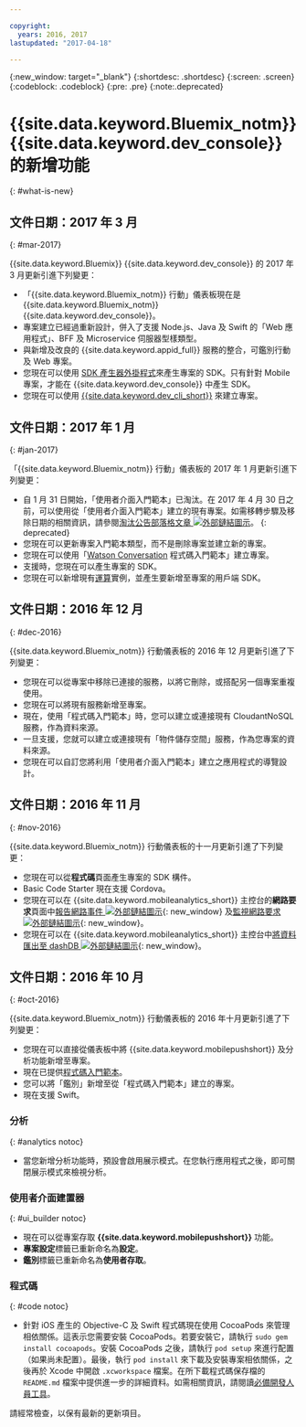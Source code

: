 ```yaml
---

copyright:
  years: 2016, 2017
lastupdated: "2017-04-18"

---
```

{:new_window: target="_blank"}
{:shortdesc: .shortdesc}
{:screen: .screen}
{:codeblock: .codeblock}
{:pre: .pre}
{:note:.deprecated}

# {{site.data.keyword.Bluemix_notm}} {{site.data.keyword.dev_console}} 的新增功能
{: #what-is-new}


## 文件日期：2017 年 3 月
{: #mar-2017}

{{site.data.keyword.Bluemix}} {{site.data.keyword.dev_console}} 的 2017 年 3 月更新引進下列變更：

   * 「{{site.data.keyword.Bluemix_notm}} 行動」儀表板現在是 {{site.data.keyword.Bluemix_notm}} {{site.data.keyword.dev_console}}。
   * 專案建立已經過重新設計，併入了支援 Node.js、Java 及 Swift 的「Web 應用程式」、BFF 及 Microservice 伺服器型樣類型。
   * 與新增及改良的 {{site.data.keyword.appid_full}} 服務的整合，可鑑別行動及 Web 專案。
   * 您現在可以使用 [SDK 產生器外掛程式](sdk_cli.html)來產生專案的 SDK。只有針對 Mobile 專案，才能在 {{site.data.keyword.dev_console}} 中產生 SDK。
   * 您現在可以使用 [{{site.data.keyword.dev_cli_short}}](dev_cli.html) 來建立專案。


## 文件日期：2017 年 1 月
{: #jan-2017}

「{{site.data.keyword.Bluemix_notm}} 行動」儀表板的 2017 年 1 月更新引進下列變更：

   * 自 1 月 31 日開始，「使用者介面入門範本」已淘汰。在 2017 年 4 月 30 日之前，可以使用從「使用者介面入門範本」建立的現有專案。如需移轉步驟及移除日期的相關資訊，請參閱[淘汰公告部落格文章 ![外部鏈結圖示](../icons/launch-glyph.svg "外部鏈結圖示")](https://www.ibm.com/blogs/bluemix/2017/01/bluemix-mobile-dashboard-update/)。
{: deprecated}
   * 您現在可以更新專案入門範本類型，而不是刪除專案並建立新的專案。
   * 您現在可以使用「[Watson Conversation](tutorial_conversation.html) 程式碼入門範本」建立專案。
   * 支援時，您現在可以產生專案的 SDK。
   * 您現在可以新增現有[運算](sdk_compute.html)實例，並產生要新增至專案的用戶端 SDK。


## 文件日期：2016 年 12 月
{: #dec-2016}

{{site.data.keyword.Bluemix_notm}} 行動儀表板的 2016 年 12  月更新引進了下列變更：

   * 您現在可以從專案中移除已連接的服務，以將它刪除，或搭配另一個專案重複使用。 
   * 您現在可以將現有服務新增至專案。
   * 現在，使用「程式碼入門範本」時，您可以建立或連接現有 CloudantNoSQL 服務，作為資料來源。
   * 一旦支援，您就可以建立或連接現有「物件儲存空間」服務，作為您專案的資料來源。
   * 您現在可以自訂您將利用「使用者介面入門範本」建立之應用程式的導覽設計。 
   

## 文件日期：2016 年 11 月
{: #nov-2016}

{{site.data.keyword.Bluemix_notm}} 行動儀表板的十一月更新引進了下列變更：

   * 您現在可以從**程式碼**頁面產生專案的 SDK 構件。
   * Basic Code Starter 現在支援 Cordova。
   * 您現在可以在 {{site.data.keyword.mobileanalytics_short}} 主控台的**網路要求**頁面中[報告網路事件 ![外部鏈結圖示](../icons/launch-glyph.svg "外部鏈結圖示")](/docs/services/mobileanalytics/sdk.html#network-requests){: new_window} 及[監視網路要求 ![外部鏈結圖示](../icons/launch-glyph.svg "外部鏈結圖示")](/docs/services/mobileanalytics/app-monitoring.html#monitor-network-requests){: new_window}。
   * 您現在可以在 {{site.data.keyword.mobileanalytics_short}} 主控台中[將資料匯出至 dashDB ![外部鏈結圖示](../icons/launch-glyph.svg "外部鏈結圖示")](/docs/services/mobileanalytics/app-monitoring.html#dashdb){: new_window}。


## 文件日期：2016 年 10 月
{: #oct-2016}

{{site.data.keyword.Bluemix_notm}} 行動儀表板的 2016 年十月更新引進了下列變更：

   * 您現在可以直接從儀表板中將 {{site.data.keyword.mobilepushshort}} 及分析功能新增至專案。
   * 現在已提供[程式碼入門範本](starters.html#Code_Starter)。
   * 您可以將「鑑別」新增至從「程式碼入門範本」建立的專案。
   * 現在支援 Swift。


### 分析
{: #analytics notoc}

   * 當您新增分析功能時，預設會啟用展示模式。在您執行應用程式之後，即可關閉展示模式來檢視分析。


### 使用者介面建置器
{: #ui_builder notoc}

   * 現在可以從專案存取 **{{site.data.keyword.mobilepushshort}}** 功能。
   * **專案設定**標籤已重新命名為**設定**。
   * **鑑別**標籤已重新命名為**使用者存取**。


### 程式碼
{: #code notoc}

   * 針對 iOS 產生的 Objective-C 及 Swift 程式碼現在使用 CocoaPods 來管理相依關係。這表示您需要安裝 CocoaPods。若要安裝它，請執行 `sudo gem install cocoapods`。安裝 CocoaPods 之後，請執行 `pod setup` 來進行配置（如果尚未配置）。最後，執行 `pod install` 來下載及安裝專案相依關係，之後再於 Xcode 中開啟 `.xcworkspace` 檔案。在所下載程式碼保存檔的 `README.md` 檔案中提供進一步的詳細資料。如需相關資訊，請閱讀[必備開發人員工具](get_code.html#prereq-dev-tools)。

請經常檢查，以保有最新的更新項目。
